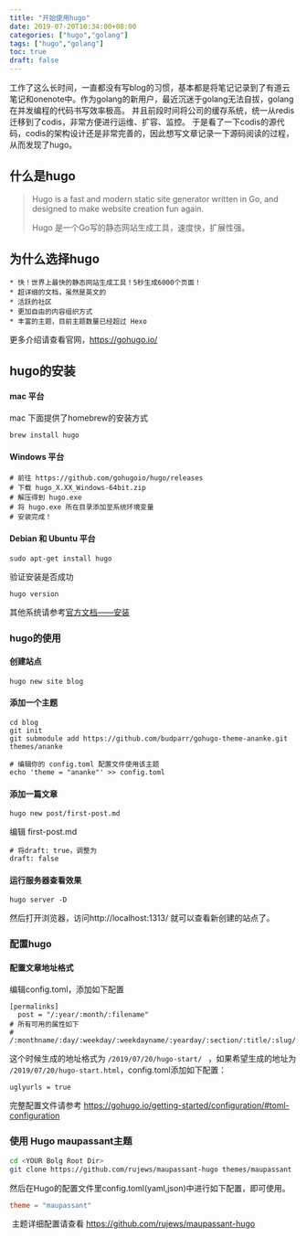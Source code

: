 ```yaml
---
title: "开始使用hugo"
date: 2019-07-20T10:34:00+08:00
categories: ["hugo","golang"]
tags: ["hugo","golang"]
toc: true
draft: false
---
```


工作了这么长时间，一直都没有写blog的习惯，基本都是将笔记记录到了有道云笔记和onenote中。作为golang的新用户，最近沉迷于golang无法自拔，golang在并发编程的代码书写效率极高。
并且前段时间将公司的缓存系统，统一从redis迁移到了codis，非常方便进行运维、扩容、监控。
于是看了一下codis的源代码，codis的架构设计还是非常完善的，因此想写文章记录一下源码阅读的过程，从而发现了hugo。


## 什么是hugo

> Hugo is a fast and modern static site generator written in Go, and designed to make website creation fun again. 
>
> Hugo 是一个Go写的静态网站生成工具，速度快，扩展性强。

## 为什么选择hugo

    * 快！世界上最快的静态网站生成工具！5秒生成6000个页面！
    * 超详细的文档，虽然是英文的
    * 活跃的社区
    * 更加自由的内容组织方式
    * 丰富的主题，目前主题数量已经超过 Hexo

更多介绍请查看官网，https://gohugo.io/

## hugo的安装

#### mac 平台

mac 下面提供了homebrew的安装方式

```shell
brew install hugo
```

#### Windows 平台

```shell
# 前往 https://github.com/gohugoio/hugo/releases
# 下载 hugo_X.XX_Windows-64bit.zip
# 解压得到 hugo.exe
# 将 hugo.exe 所在目录添加至系统环境变量
# 安装完成！
```

#### Debian 和 Ubuntu 平台

```shell
sudo apt-get install hugo
```

验证安装是否成功

```shell
hugo version
```

其他系统请参考[官方文档——安装](https://gohugo.io/getting-started/installing/)

### hugo的使用

#### 创建站点

```shell
hugo new site blog
```

#### 添加一个主题

```shell
cd blog
git init
git submodule add https://github.com/budparr/gohugo-theme-ananke.git themes/ananke

# 编辑你的 config.toml 配置文件使用该主题
echo 'theme = "ananke"' >> config.toml
```

#### 添加一篇文章

```shell
hugo new post/first-post.md
```

编辑 first-post.md

```shell
# 将draft: true，调整为
draft: false
```

#### 运行服务器查看效果

```shell
hugo server -D
```

然后打开浏览器，访问http://localhost:1313/ 就可以查看新创建的站点了。





### 配置hugo

#### 配置文章地址格式

编辑config.toml，添加如下配置

```shell
[permalinks]
  post = "/:year/:month/:filename"
# 所有可用的属性如下
# /:monthname/:day/:weekday/:weekdayname/:yearday/:section/:title/:slug/:filename/
```

这个时候生成的地址格式为 `/2019/07/20/hugo-start/ ` ，如果希望生成的地址为 `/2019/07/20/hugo-start.html`，config.toml添加如下配置：

```shell
uglyurls = true
```

完整配置文件请参考  https://gohugo.io/getting-started/configuration/#toml-configuration



### 使用 Hugo maupassant主题



```bash
cd <YOUR Bolg Root Dir>
git clone https://github.com/rujews/maupassant-hugo themes/maupassant
```

然后在Hugo的配置文件里config.toml(yaml,json)中进行如下配置，即可使用。

```toml
theme = "maupassant"
```

​	主题详细配置请查看 https://github.com/rujews/maupassant-hugo

